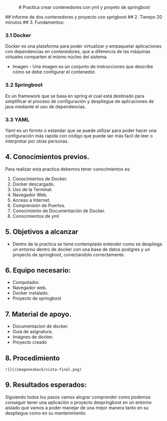 <p align="center"># Practica crear contenedores con yml y proyeto de springboot</p>
## Informe de dos contenedores y proyecto con sprigboot
## 2. Tiempo 
 20 minutos
## 3. Fundamentos:

 ### 3.1 Docker
 Docker es una plataforma para poder virtualizar y empaquetar aplicaciones con dependencias en contenedores, que a diferencia de las máquinas virtuales comparten el mismo núcleo del sistema.

 - Imagen -
 Una imagen es un conjunto de instrucciones que describe cómo se debe configurar el contenedor.
 ### 3.2 Springboot
Es un framework que se basa en spring el cual está destinado para simplificar el proceso de configuración y despliegue de aplicaciones de java mediante el uso de dependencias.
 ### 3.3 YAML
 Yaml es un formto o estandar que se puede utilizar para poder hacer una configuración más rapida con código que puede ser más facil de leer o interpretar por otras personas.
## 4. Conocimientos previos.
   
Para realizar esta practica debemos tener conocimientos es:
1. Conocimientos de Docker.
2. Docker descargado.
3. Uso de la Terminal.
4. Navegador Web.
5. Acceso a Internet.
6. Comprensión de Puertos.
7. Conocimiento de Documentación de Docker.
8. Conocimientos de yml

## 5. Objetivos a alcanzar
   
- Dentro de la practica se tiene contemplado entender como se despliega un entorno dentro de docker con una base de datos postgres y un proyecto de springboot, conectandolo correctamente. 
## 6. Equipo necesario:
  
- Computador.
- Navegador web.
- Docker instalado.
- Proyecto de springboot

## 7. Material de apoyo.
   
- Documentacion de docker.
- Guia de asignatura.
- Imágnes de docker.
- Proyecto creado
  
## 8. Procedimiento


    ![](/imagenesback/vista-final.png)
## 9. Resultados esperados:
 Siguiendo todos los pasos vamos alograr comprender como podemos conseguir tener una aplicación o proyecto despringboot en un entorno aislado que vamos a poder manejar de una mejor manera tanto en su despliegue como en su mantenimiento.
